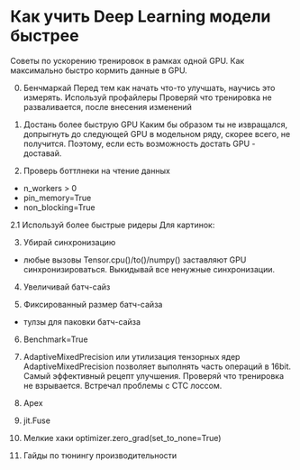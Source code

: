 #  Как учить Deep Learning модели быстрее

Советы по ускорению тренировок в рамках одной GPU.
Как максимально быстро кормить данные в GPU.

0. Бенчмаркай
Перед тем как начать что-то улучшать, научись это измерять.
Используй профайлеры
Проверяй что тренировка не разваливается, после внесения изменений

1. Достань более быструю GPU
Каким бы образом ты не извращался, допрыгнуть до следующей GPU в модельном ряду, скорее всего, не получится.
Поэтому, если есть возможность достать GPU - доставай.

2. Проверь боттлнеки на чтение данных
- n_workers > 0
- pin_memory=True
- non_blocking=True

2.1 Используй более быстрые ридеры
Для картинок:

3. Убирай синхронизацию
- любые вызовы Tensor.cpu()/to()/numpy() заставляют GPU синхронизироваться.
Выкидывай все ненужные синхронизации.

4. Увеличивай батч-сайз

5. Фиксированный размер батч-сайза
  - тулзы для паковки батч-сайза

6. Benchmark=True

7. AdaptiveMixedPrecision или утилизация тензорных ядер
AdaptiveMixedPrecision позволяет выполнять часть операций в 16bit.
Самый эффективный рецепт улучшения.
Проверяй что тренировка не взрывается. Встречал проблемы с CTC лоссом.

8. Apex

9. jit.Fuse

10. Мелкие хаки
optimizer.zero_grad(set_to_none=True)

11. Гайды по тюнингу производительности